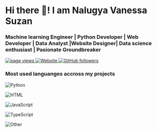 # Hi there 👋! I am Nalugya Vanessa Suzan
###  Machine learning Engineer | Python Developer |  Web Developer | Data Analyst |Website Designer| Data science enthusiast |  Pasionate Groundbreaker 

<p align="left">
  <a href="https://github.com/Nalugya31/Nalugya31/">
    <img src="https://komarev.com/ghpvc/?username=Nalugya31" alt="page views" />
  </a>
  <a href="https://nalugya-vanessa-suzan.vercel.app/">
    <img alt="Website" src="https://img.shields.io/website?url=https%3A%2F%2Fjacobcolvin.com">
  </a>
  <a href="https://github.com/Nalugya31?tab=followers">
    <img alt="GitHub followers" src="https://img.shields.io/github/followers/Nalugya31?style=flat&logo=github">
  </a>
</p>

### Most used languanges accross my projects 
![Python](https://img.shields.io/static/v1?style=flat-square&label=Python&color=555&labelColor=%23a270ba&message=40.54)

![HTML](https://img.shields.io/static/v1?style=flat-square&label=HTML&color=555&labelColor=%23e34c26&message=21.62)

![JavaScript](https://img.shields.io/static/v1?style=flat-square&label=JavaScript&color=555&labelColor=%23f1e05a&message=2.7)

![TypeScript](https://img.shields.io/static/v1?style=flat-square&label=TypeScript&color=555&labelColor=%233178c6&message=2.27)

![Other](https://img.shields.io/static/v1?style=flat-square&label=Other&color=555&labelColor=%23ededed&message=54.06)
